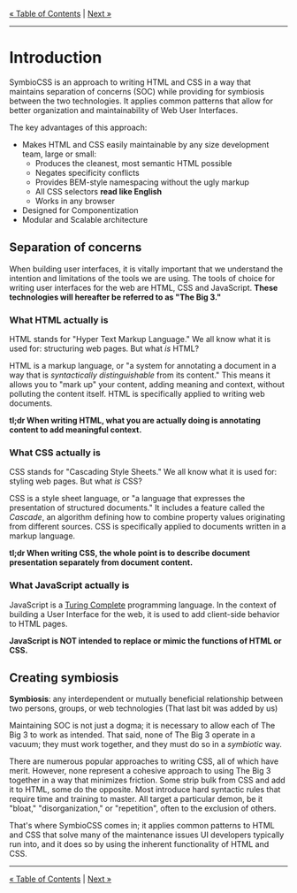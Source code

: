 [&laquo; Table of Contents](https://github.com/gbdrummer/symbiocss) | [Next &raquo;](/)

---

# Introduction

SymbioCSS is an approach to writing HTML and CSS in a way that maintains separation of concerns (SOC) while providing for symbiosis between the two technologies. It applies common patterns that allow for better organization and maintainability of Web User Interfaces.

The key advantages of this approach:

- Makes HTML and CSS easily maintainable by any size development team, large or small:
	- Produces the cleanest, most semantic HTML possible
	- Negates specificity conflicts
	- Provides BEM-style namespacing without the ugly markup
	- All CSS selectors **read like English**
	- Works in any browser
- Designed for Componentization
- Modular and Scalable architecture

## Separation of concerns
When building user interfaces, it is vitally important that we understand the intention and limitations of the tools we are using.  The tools of choice for writing user interfaces for the web are HTML, CSS and JavaScript. **These technologies will hereafter be referred to as "The Big 3."**

### What HTML actually is
HTML stands for "Hyper Text Markup Language." We all know what it is used for: structuring web pages. But what *is* HTML?

HTML is a markup language, or "a system for annotating a document in a way that is *syntactically distinguishable* from its content." This means it allows you to "mark up" your content, adding meaning and context, without polluting the content itself. HTML is specifically applied to writing web documents. 

**tl;dr When writing HTML, what you are actually doing is annotating content to add meaningful context.**

### What CSS actually is
CSS stands for "Cascading Style Sheets." We all know what it is used for: styling web pages. But what *is* CSS?

CSS is a style sheet language, or "a language that expresses the presentation of structured documents." It includes a feature called the *Cascade*, an algorithm defining how to combine property values originating from different sources. CSS is specifically applied to documents written in a markup language.

**tl;dr When writing CSS, the whole point is to describe document presentation separately from document content.**

### What JavaScript actually is
JavaScript is a [Turing Complete](https://en.wikipedia.org/wiki/Turing_completeness) programming language. In the context of building a User Interface for the web, it is used to add client-side behavior to HTML pages.

**JavaScript is NOT intended to replace or mimic the functions of HTML or CSS.**

## Creating symbiosis
**Symbiosis**: any interdependent or mutually beneficial relationship between two persons, groups, or web technologies (That last bit was added by us)

Maintaining SOC is not just a dogma; it is necessary to allow each of The Big 3 to work as intended. That said, none of The Big 3 operate in a vacuum; they must work together, and they must do so in a *symbiotic* way.

There are numerous popular approaches to writing CSS, all of which have merit. However, none represent a cohesive approach to using The Big 3 together in a way that minimizes friction. Some strip bulk from CSS and add it to HTML, some do the opposite. Most introduce hard syntactic rules that require time and training to master. All target a particular demon, be it "bloat," "disorganization," or "repetition", often to the exclusion of others.

That's where SymbioCSS comes in; it applies common patterns to HTML and CSS that solve many of the maintenance issues UI developers typically run into, and it does so by using the inherent functionality of HTML and CSS.

---
[&laquo; Table of Contents](https://github.com/gbdrummer/symbiocss) | [Next &raquo;](/)
